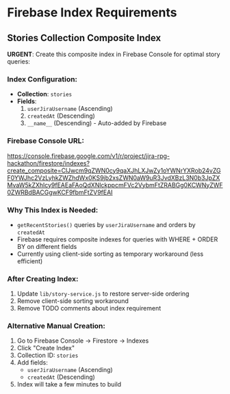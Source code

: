 # Firebase Index Requirements

## Stories Collection Composite Index

**URGENT**: Create this composite index in Firebase Console for optimal story queries:

### Index Configuration:
- **Collection**: `stories`
- **Fields**:
  1. `userJiraUsername` (Ascending)
  2. `createdAt` (Descending)
  3. `__name__` (Descending) - Auto-added by Firebase

### Firebase Console URL:
https://console.firebase.google.com/v1/r/project/jira-rpg-hackathon/firestore/indexes?create_composite=ClJwcm9qZWN0cy9qaXJhLXJwZy1oYWNrYXRob24vZGF0YWJhc2VzLyhkZWZhdWx0KS9jb2xsZWN0aW9uR3JvdXBzL3N0b3JpZXMvaW5kZXhlcy9fEAEaFAoQdXNlckppcmFVc2VybmFtZRABGg0KCWNyZWF0ZWRBdBACGgwKCF9fbmFtZV9fEAI

### Why This Index is Needed:
- `getRecentStories()` queries by `userJiraUsername` and orders by `createdAt`
- Firebase requires composite indexes for queries with WHERE + ORDER BY on different fields
- Currently using client-side sorting as temporary workaround (less efficient)

### After Creating Index:
1. Update `lib/story-service.js` to restore server-side ordering
2. Remove client-side sorting workaround
3. Remove TODO comments about index requirement

### Alternative Manual Creation:
1. Go to Firebase Console → Firestore → Indexes
2. Click "Create Index"
3. Collection ID: `stories`
4. Add fields:
   - `userJiraUsername` (Ascending)
   - `createdAt` (Descending)
5. Index will take a few minutes to build